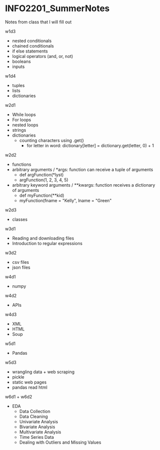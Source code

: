 # INFO2201_SummerNotes
Notes from class that I will fill out


w1d3
- nested conditionals
- chained conditionals
- if else statements
- logical operators (and, or, not)
- booleans
- inputs


w1d4
- tuples
- lists
- dictionaries


w2d1
- While loops
- For loops
- nested loops
- strings
- dictionaries
  - counting characters using .get()
      - for letter in word:
          dictionary[letter] = dictionary.get(letter, 0) + 1

w2d2
- functions
- arbitrary arguments / *args: function can receive a tuple of arguments
    - def argFunction(*lyst)
    - argFunction(1, 2, 3, 4, 5)
- arbitrary keyword arguments / **kwargs: function receives a dictionary of arguments
  - def myFunction(**kid)
  - myFunction(fname = "Kelly", lname = "Green"

w2d3
- classes

w3d1
- Reading and downloading files
- Introduction to regular expressions

w3d2
- csv files
- json files

w4d1
- numpy

w4d2
- APIs

w4d3
- XML
- HTML
- Soup

w5d1
- Pandas

w5d3
- wrangling data + web scraping
- pickle
- static web pages
- pandas read html

w6d1 + w6d2
- EDA
  - Data Collection
  - Data Cleaning
  - Univariate Analysis
  - Bivariate Analysis
  - Multivariate Analysis
  - Time Series Data
  - Dealing with Outliers and Missing Values
